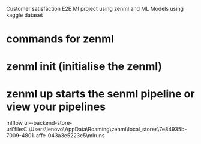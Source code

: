 Customer satisfaction E2E Ml project using zenml and ML Models using kaggle dataset 
# commands for zenml
# zenml init (initialise the zenml)
# zenml up starts the senml pipeline or view your pipelines



mlflow ui--backend-store-uri'file:C:\Users\lenovo\AppData\Roaming\zenml\local_stores\7e84935b-7009-4801-affe-043a3e5223c5\mlruns
